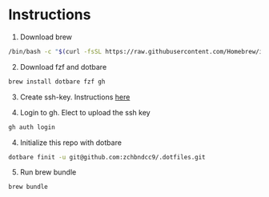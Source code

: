 # Instructions

1. Download brew
```sh
/bin/bash -c "$(curl -fsSL https://raw.githubusercontent.com/Homebrew/install/HEAD/install.sh)"
```

2. Download fzf and dotbare
```sh
brew install dotbare fzf gh
```

3. Create ssh-key. Instructions [here](https://docs.github.com/en/authentication/connecting-to-github-with-ssh/generating-a-new-ssh-key-and-adding-it-to-the-ssh-agent#adding-your-ssh-key-to-the-ssh-agent)

4. Login to gh. Elect to upload the ssh key
```sh
gh auth login
```

4. Initialize this repo with dotbare
```sh
dotbare finit -u git@github.com:zchbndcc9/.dotfiles.git
```

5. Run brew bundle
```sh
brew bundle
```
